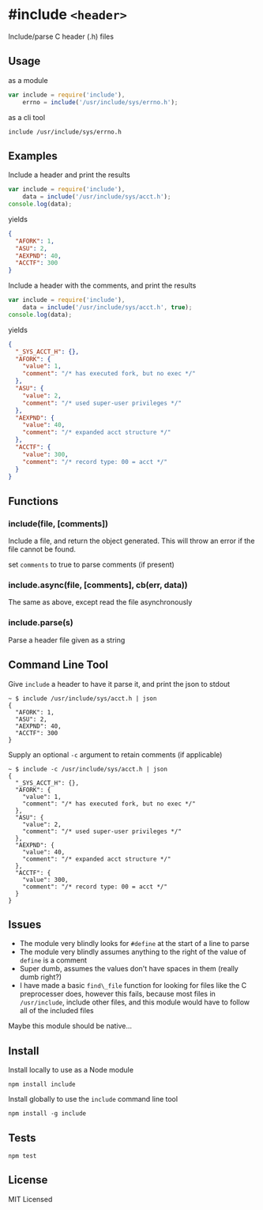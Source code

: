 #include `<header>`
===================

Include/parse C header (.h) files

Usage
-----

as a module

``` js
var include = require('include'),
    errno = include('/usr/include/sys/errno.h');
```

as a cli tool

    include /usr/include/sys/errno.h

Examples
--------

Include a header and print the results

``` js
var include = require('include'),
    data = include('/usr/include/sys/acct.h');
console.log(data);
```
yields
``` json
{
  "AFORK": 1,
  "ASU": 2,
  "AEXPND": 40,
  "ACCTF": 300
}
```

Include a header with the comments, and print the results

``` js
var include = require('include'),
    data = include('/usr/include/sys/acct.h', true);
console.log(data);
```
yields
``` json
{
  "_SYS_ACCT_H": {},
  "AFORK": {
    "value": 1,
    "comment": "/* has executed fork, but no exec */"
  },
  "ASU": {
    "value": 2,
    "comment": "/* used super-user privileges */"
  },
  "AEXPND": {
    "value": 40,
    "comment": "/* expanded acct structure */"
  },
  "ACCTF": {
    "value": 300,
    "comment": "/* record type: 00 = acct */"
  }
}
```

Functions
---------

### include(file, [comments])

Include a file, and return the object generated.  This will throw an error if the file
cannot be found.

set `comments` to true to parse comments (if present)

### include.async(file, [comments], cb(err, data))

The same as above, except read the file asynchronously

### include.parse(s)

Parse a header file given as a string

Command Line Tool
-----------------

Give `include` a header to have it parse it, and print the json to stdout

    ~ $ include /usr/include/sys/acct.h | json
    {
      "AFORK": 1,
      "ASU": 2,
      "AEXPND": 40,
      "ACCTF": 300
    }

Supply an optional `-c` argument to retain comments (if applicable)

    ~ $ include -c /usr/include/sys/acct.h | json
    {
      "_SYS_ACCT_H": {},
      "AFORK": {
        "value": 1,
        "comment": "/* has executed fork, but no exec */"
      },
      "ASU": {
        "value": 2,
        "comment": "/* used super-user privileges */"
      },
      "AEXPND": {
        "value": 40,
        "comment": "/* expanded acct structure */"
      },
      "ACCTF": {
        "value": 300,
        "comment": "/* record type: 00 = acct */"
      }
    }


Issues
------

- The module very blindly looks for `#define` at the start of a line to parse
- The module very blindly assumes anything to the right of the value of `define` is a comment
- Super dumb, assumes the values don't have spaces in them (really dumb right?)
- I have made a basic `find\_file` function for looking for files like the C preprocesser does,
  however this fails, because most files in `/usr/include`, include other files, and this module
  would have to follow all of the included files

Maybe this module should be native...

Install
------

Install locally to use as a Node module

    npm install include

Install globally to use the `include` command line tool

    npm install -g include

Tests
-----

    npm test

License
-------

MIT Licensed
